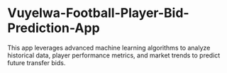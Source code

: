 # Vuyelwa-Football-Player-Bid-Prediction-App
This app leverages advanced machine learning algorithms to analyze historical data, player performance metrics, and market trends to predict future transfer bids.
